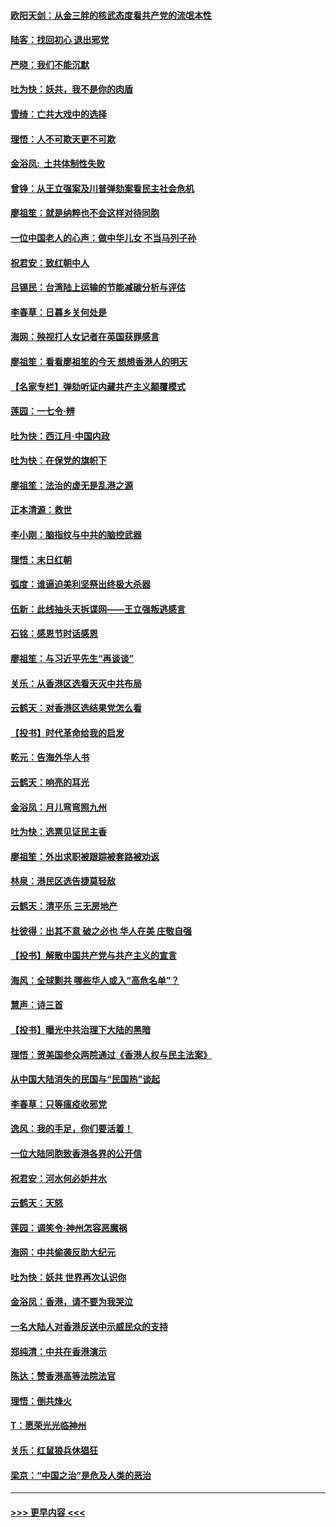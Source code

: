 #### [欧阳天剑：从金三胖的核武态度看共产党的流氓本性](../pages/nsc993/n11702238.md?t=12061301) 
#### [陆客：找回初心 退出邪党](../pages/nsc993/n11702213.md?t=12061301) 
#### [严晓：我们不能沉默](../pages/nsc993/n11702110.md?t=12061301) 
#### [吐为快：妖共，我不是你的肉盾](../pages/nsc993/n11701366.md?t=12061301) 
#### [雪绮：亡共大戏中的选择](../pages/nsc993/n11699922.md?t=12061301) 
#### [理悟：人不可欺天更不可欺](../pages/nsc993/n11699657.md?t=12061301) 
#### [金浴凤:  土共体制性失败](../pages/nsc993/n11699361.md?t=12061301) 
#### [曾铮：从王立强案及川普弹劾案看民主社会危机](../pages/nsc993/n11699318.md?t=12061301) 
#### [廖祖笙：就是纳粹也不会这样对待同胞](../pages/nsc993/n11697658.md?t=12061301) 
#### [一位中国老人的心声：做中华儿女 不当马列子孙](../pages/nsc993/n11697525.md?t=12061301) 
#### [祝君安：致红朝中人](../pages/nsc993/n11697518.md?t=12061301) 
#### [吕锡民：台湾陆上运输的节能减碳分析与评估](../pages/nsc993/n11694983.md?t=12061301) 
#### [李春草：日暮乡关何处是](../pages/nsc993/n11694805.md?t=12061301) 
#### [海网：殃视打人女记者在英国获罪感言](../pages/nsc993/n11693832.md?t=12061301) 
#### [廖祖笙：看看廖祖笙的今天 想想香港人的明天](../pages/nsc993/n11693707.md?t=12061301) 
#### [【名家专栏】弹劾听证内藏共产主义颠覆模式](../pages/nsc993/n11693563.md?t=12061301) 
#### [莲园：一七令‧辨](../pages/nsc993/n11692558.md?t=12061301) 
#### [吐为快：西江月·中国内政](../pages/nsc993/n11692071.md?t=12061301) 
#### [吐为快：在保党的旗帜下](../pages/nsc993/n11691188.md?t=12061301) 
#### [廖祖笙：法治的虚无是乱港之源](../pages/nsc993/n11690605.md?t=12061301) 
#### [正本清源：救世](../pages/nsc993/n11689134.md?t=12061301) 
#### [李小刚：脑指纹与中共的脑控武器](../pages/nsc993/n11688900.md?t=12061301) 
#### [理悟：末日红朝](../pages/nsc993/n11688829.md?t=12061301) 
#### [弧度：谁逼迫美利坚祭出终极大杀器](../pages/nsc993/n11688735.md?t=12061301) 
#### [伍新：此线抽头天拆谍网——王立强叛逃感言](../pages/nsc993/n11687981.md?t=12061301) 
#### [石铭：感恩节时话感恩](../pages/nsc993/n11687568.md?t=12061301) 
#### [廖祖笙：与习近平先生“再谈谈”](../pages/nsc993/n11687005.md?t=12061301) 
#### [关乐：从香港区选看天灭中共布局](../pages/nsc993/n11686647.md?t=12061301) 
#### [云鹤天：对香港区选结果党怎么看](../pages/nsc993/n11686216.md?t=12061301) 
#### [【投书】时代革命给我的启发](../pages/nsc993/n11684287.md?t=12061301) 
#### [乾元：告海外华人书](../pages/nsc993/n11684044.md?t=12061301) 
#### [云鹤天：响亮的耳光](../pages/nsc993/n11684254.md?t=12061301) 
#### [金浴凤：月儿弯弯照九州](../pages/nsc993/n11684231.md?t=12061301) 
#### [吐为快：选票见证民主香](../pages/nsc993/n11684206.md?t=12061301) 
#### [廖祖笙：外出求职被跟踪被套路被劝返](../pages/nsc993/n11683874.md?t=12061301) 
#### [林泉：港民区选告捷莫轻敌](../pages/nsc993/n11683930.md?t=12061301) 
#### [云鹤天：清平乐 三无房地产](../pages/nsc993/n11681521.md?t=12061301) 
#### [杜彼得：出其不意 破之必也 华人在美 庄敬自强](../pages/nsc993/n11679554.md?t=12061301) 
#### [【投书】解散中国共产党与共产主义的宣言](../pages/nsc993/n11679177.md?t=12061301) 
#### [海风：全球剿共 哪些华人或入“高危名单”？](../pages/nsc993/n11678617.md?t=12061301) 
#### [慧声：诗三首](../pages/nsc993/n11678848.md?t=12061301) 
#### [【投书】曝光中共治理下大陆的黑暗](../pages/nsc993/n11678674.md?t=12061301) 
#### [理悟：贺美国参众两院通过《香港人权与民主法案》](../pages/nsc993/n11678104.md?t=12061301) 
#### [从中国大陆消失的民国与“民国热”谈起](../pages/nsc993/n11678075.md?t=12061301) 
#### [李春草：只等瘟疫收邪党](../pages/nsc993/n11677308.md?t=12061301) 
#### [逸风：我的手足，你们要活着！](../pages/nsc993/n11676352.md?t=12061301) 
#### [一位大陆同胞致香港各界的公开信](../pages/nsc993/n11675761.md?t=12061301) 
#### [祝君安：河水何必妒井水](../pages/nsc993/n11675746.md?t=12061301) 
#### [云鹤天：天怒](../pages/nsc993/n11675718.md?t=12061301) 
#### [莲园：调笑令‧神州怎容恶魔祸](../pages/nsc993/n11675648.md?t=12061301) 
#### [海网：中共偷袭反助大纪元](../pages/nsc993/n11673515.md?t=12061301) 
#### [吐为快：妖共 世界再次认识你](../pages/nsc993/n11673506.md?t=12061301) 
#### [金浴凤：香港，请不要为我哭泣](../pages/nsc993/n11673248.md?t=12061301) 
#### [一名大陆人对香港反送中示威民众的支持](../pages/nsc993/n11672615.md?t=12061301) 
#### [郑纯清：中共在香港演示](../pages/nsc993/n11670539.md?t=12061301) 
#### [陈达：赞香港高等法院法官](../pages/nsc993/n11669542.md?t=12061301) 
#### [理悟：倒共烽火](../pages/nsc993/n11668844.md?t=12061301) 
#### [T：愿荣光光临神州](../pages/nsc993/n11668421.md?t=12061301) 
#### [关乐：红鼠狼兵休猖狂](../pages/nsc993/n11668378.md?t=12061301) 
#### [梁京：“中国之治”是危及人类的恶治](../pages/nsc993/n11668328.md?t=12061301) 

----
#### [ >>> 更早内容 <<< ](../indexes/nsc993-earlier.md)
